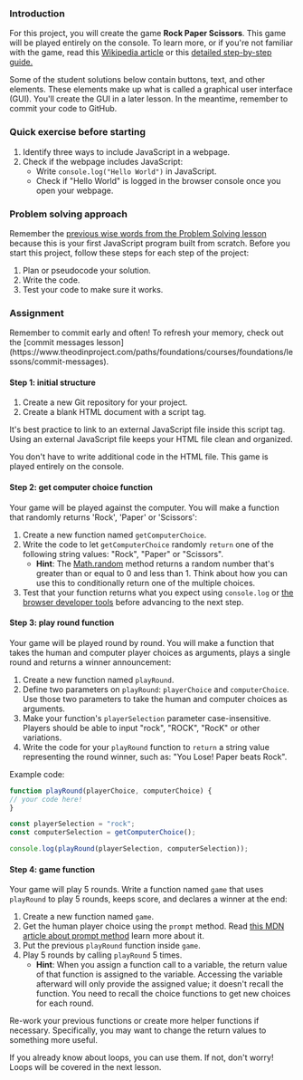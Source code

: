 ### Introduction

For this project, you will create the game **Rock Paper Scissors**. This game will be played entirely on the console. To learn more, or if you're not familiar with the game, read this [Wikipedia article](https://en.wikipedia.org/wiki/Rock%E2%80%93paper%E2%80%93scissors) or this [detailed step-by-step guide.](https://www.wikihow.com/Play-Rock,-Paper,-Scissors)

<div class="lesson-note">
Some of the student solutions below contain buttons, text, and other elements. These elements make up what is called a graphical user interface (GUI). You'll create the GUI in a later lesson. In the meantime, remember to commit your code to GitHub.
</div>

### Quick exercise before starting

1. Identify three ways to include JavaScript in a webpage.
2. Check if the webpage includes JavaScript:
   - Write `console.log("Hello World")` in JavaScript.
   - Check if "Hello World" is logged in the browser console once you open your webpage.

### Problem solving approach
Remember the [previous wise words from the Problem Solving lesson](https://www.theodinproject.com/lessons/foundations-problem-solving) because this is your first JavaScript program built from scratch. Before you start this project, follow these steps for each step of the project:

1. Plan or pseudocode your solution.
2. Write the code.
3. Test your code to make sure it works.

### Assignment

<div class="lesson-content__panel" markdown="1">
Remember to commit early and often! To refresh your memory, check out the [commit messages lesson](https://www.theodinproject.com/paths/foundations/courses/foundations/lessons/commit-messages).

#### Step 1: initial structure

1. Create a new Git repository for your project.
1. Create a blank HTML document with a script tag.

It's best practice to link to an external JavaScript file inside this script tag. Using an external JavaScript file keeps your HTML file clean and organized.

You don't have to write additional code in the HTML file. This game is played entirely on the console.

#### Step 2: get computer choice function

Your game will be played against the computer. You will make a function that randomly returns 'Rock', 'Paper' or 'Scissors':

1. Create a new function named `getComputerChoice`.
1. Write the code to let `getComputerChoice` randomly `return` one of the following string values: "Rock", "Paper" or "Scissors". 
   - **Hint**: The [Math.random](https://developer.mozilla.org/en-US/docs/Web/JavaScript/Reference/Global_Objects/Math/random) method returns a random number that's greater than or equal to 0 and less than 1. Think about how you can use this to conditionally return one of the multiple choices.
1. Test that your function returns what you expect using `console.log` or [the browser developer tools](https://www.theodinproject.com/lessons/foundations-javascript-developer-tools) before advancing to the next step.

#### Step 3: play round function

Your game will be played round by round. You will make a function that takes the human and computer player choices as arguments, plays a single round and returns a winner announcement:

1. Create a new function named `playRound`.
1. Define two parameters on `playRound`: `playerChoice` and `computerChoice`. Use those two parameters to take the human and computer choices as arguments.
1. Make your function's `playerSelection` parameter case-insensitive. Players should be able to input "rock", "ROCK", "RocK" or other variations.
1. Write the code for your `playRound` function to `return` a string value representing the round winner, such as: "You Lose! Paper beats Rock".

Example code:

~~~javascript
function playRound(playerChoice, computerChoice) {
// your code here!
}

const playerSelection = "rock";
const computerSelection = getComputerChoice();

console.log(playRound(playerSelection, computerSelection));
~~~

#### Step 4: game function
Your game will play 5 rounds. Write a function named `game` that uses `playRound` to play 5 rounds, keeps score, and declares a winner at the end:

1. Create a new function named `game`.
1. Get the human player choice using the `prompt` method. Read [this MDN article about prompt method](https://developer.mozilla.org/en-US/docs/Web/API/Window/prompt) learn more about it.
1. Put the previous `playRound` function inside `game`.
1. Play 5 rounds by calling `playRound` 5 times.
   - **Hint**: When you assign a function call to a variable, the return value of that function is assigned to the variable. Accessing the variable afterward will only provide the assigned value; it doesn't recall the function. You need to recall the choice functions to get new choices for each round.

Re-work your previous functions or create more helper functions if necessary. Specifically, you may want to change the return values to something more useful.

If you already know about loops, you can use them. If not, don't worry! Loops will be covered in the next lesson.

</div>
